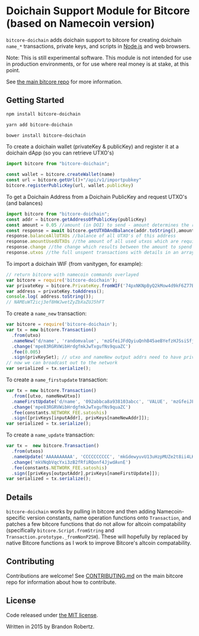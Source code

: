 # Doichain Support Module for Bitcore (based on Namecoin version)

`bitcore-doichain` adds doichain support to bitcore for creating doichain `name_*` transactions, private keys, and scripts in [Node.js](http://nodejs.org/) and web browsers.

Note: This is still experimental software. This module is not intended for use in production environments, or for use where real money is at stake, at this point.

See [the main bitcore repo](https://github.com/bitpay/bitcore) for more information.

## Getting Started

```sh
npm install bitcore-doichain
```
```sh
yarn add bitcore-doichain
```
```sh
bower install bitcore-doichain
```

To create a doichain wallet (privateKey & publicKey) and register it at a doichain dApp (so you can retrieve UTXO's)
```javascript
import bitcore from "bitcore-doichain";

const wallet = bitcore.createWallet(name)
const url = bitcore.getUrl()+"/api/v1/importpubkey"
bitcore.registerPublicKey(url, wallet.publicKey)
```

To get a Doichain Address from a Doichain PublicKey and request UTXO's (and balances)
```javascript
import bitcore from "bitcore-doichain";
const addr = bitcore.getAddressOfPublicKey(publicKey)
const amount = 0.05 //amount (in DOI) to send - amount determines the required amount of utxos to be used as inputs
const response = await bitcore.getUTXOAndBalance(addr.toString(),amount)
response.balanceAllUTXOs //balance of all UTXO's of this address
response.amountUsedUTXOs //the amount of all used utxos which are required to fullfil the requested amount
response.change //the change which results between the amount to spend and the amount of used UTXOs
response.utxos //the full unspent transactions with details in an array
```        

To import a doichain WIF (from vanitygen, for example):

```javascript
// return bitcore with namecoin commands overlayed
var bitcore = require('bitcore-doichain');
var privateKey = bitcore.PrivateKey.fromWIF('74pxNKNpByQ2kMow4d9kF6Z77BYeKztQNLq3dSyU4ES1K5KLNiz');
var address = privateKey.toAddress();
console.log( address.toString());
// NAMEuWT2icj3ef8HWJwetZyZbXaZUJ5hFT
```

To create a `name_new` transaction:

```javascript
var bitcore = require('bitcore-doichain');
var tx = new bitcore.Transaction()
  .from(utxo)
  .nameNew('d/name', 'randomvalue', 'mzGfeiJFdQyiuQnhB45aeBYefzHJSsiSfj')
  .change('mpe83RGRVWibHrdgfmkJwTxgufNs9quaZC')
  .fee(0.005)
  .sign(privKeySet); // utxo and nameNew output addrs need to have privKeys here
// now we can broadcast out to the network
var serialized = tx.serialize();
```

To create a `name_firstupdate` transaction:

```javascript
var tx = new bitcore.Transaction()
  .from([utxo, nameNewUtxo])
  .nameFirstUpdate('d/name', '092abbca8a938103abcc', 'VALUE', 'mzGfeiJFdQyiuQnhB45aeBYefzHJSsiSfj')
  .change('mpe83RGRVWibHrdgfmkJwTxgufNs9quaZC')
  .fee(constants.NETWORK_FEE.satoshis)
  .sign([privKeys[inputAddr], privKeys[nameNewAddr]]);
var serialized = tx.serialize();
```
To create a `name_update` transaction:

```javascript
var tx =  new bitcore.Transaction()
  .from(utxos)
  .nameUpdate('AAAAAAAAAA', 'CCCCCCCCCC', 'mkGdewyuvU13uHzpMUZe2t8ii4LKgKC8mE')
  .change('mkVNqbVqcYxi3zB2fRfiRQonf4JjwdAvnE')
  .fee(constants.NETWORK_FEE.satoshis)
  .sign([privKeys[outputAddr],privKeys[nameFirstUpdate]]);
var serialized = tx.serialize();
```

## Details

`bitcore-doichain` works by pulling in bitcore and then adding Namecoin-specific
version constants, name operation functions onto `Transaction`, and patches
a few bitcore functions that do not allow for altcoin compatability (specifically
`bitcore.Script.fromString` and `Transaction.prototype._fromNonP2SH`). These will
hopefully by replaced by native Bitcore functions as I work to improve Bitcore's
altcoin compatability.

## Contributing

Contributions are welcome! See [CONTRIBUTING.md](https://github.com/bitpay/bitcore/blob/master/CONTRIBUTING.md) on the main bitcore repo for information about how to contribute.

## License

Code released under [the MIT license](https://github.com/bitpay/bitcore/blob/master/LICENSE).

Written in 2015 by Brandon Robertz.
